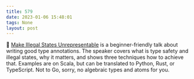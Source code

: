```yaml
---
title: 579
date: 2023-01-06 15:48:01
tags: None
layout: post
---
```


🎥 [Make Illegal States Unrepresentable](https://youtu.be/PSh7JUfDstE) is a beginner-friendly talk about writing good type annotations. The speaker covers what is type safety and illegal states, why it matters, and shows three techniques how to achieve that. Examples are on Scala, but can be translated to Python, Rust, or TypeScript. Not to Go, sorry, no algebraic types and atoms for you.

